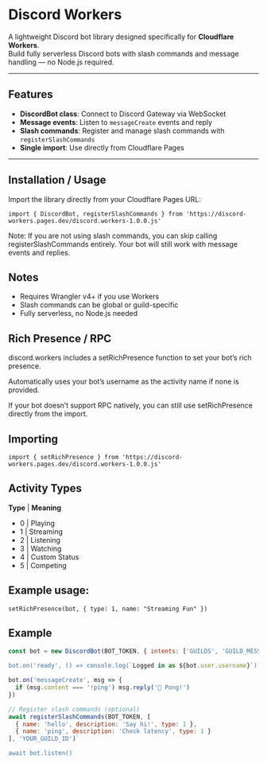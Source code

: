 # Discord Workers

A lightweight Discord bot library designed specifically for **Cloudflare Workers**.  
Build fully serverless Discord bots with slash commands and message handling — no Node.js required.

---

## Features

- **DiscordBot class**: Connect to Discord Gateway via WebSocket  
- **Message events**: Listen to `messageCreate` events and reply  
- **Slash commands**: Register and manage slash commands with `registerSlashCommands`  
- **Single import**: Use directly from Cloudflare Pages

---

## Installation / Usage

Import the library directly from your Cloudflare Pages URL:

``import { DiscordBot, registerSlashCommands } from 'https://discord-workers.pages.dev/discord.workers-1.0.0.js'``

Note: If you are not using slash commands, you can skip calling registerSlashCommands entirely. Your bot will still work with message events and replies.

## Notes
- Requires Wrangler v4+ if you use Workers
- Slash commands can be global or guild-specific
- Fully serverless, no Node.js needed

## Rich Presence / RPC

discord.workers includes a setRichPresence function to set your bot’s rich presence.

Automatically uses your bot’s username as the activity name if none is provided.

If your bot doesn’t support RPC natively, you can still use setRichPresence directly from the import.

## Importing
`import { setRichPresence } from 'https://discord-workers.pages.dev/discord.workers-1.0.0.js'`

## Activity Types

**Type** | **Meaning**
- 0  | Playing
- 1  | Streaming
- 2  | Listening
- 3  | Watching
- 4  | Custom Status
- 5  | Competing

## Example usage:
`setRichPresence(bot, { type: 1, name: "Streaming Fun" })`

## Example

```js
const bot = new DiscordBot(BOT_TOKEN, { intents: ['GUILDS', 'GUILD_MESSAGES'] })`

bot.on('ready', () => console.log(`Logged in as ${bot.user.username}`))`

bot.on('messageCreate', msg => {
  if (msg.content === '!ping') msg.reply('🏓 Pong!')
})

// Register slash commands (optional)
await registerSlashCommands(BOT_TOKEN, [
  { name: 'hello', description: 'Say hi!', type: 1 },
  { name: 'ping', description: 'Check latency', type: 1 }
], 'YOUR_GUILD_ID')`

await bot.listen()
